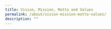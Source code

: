 ```yaml
---
title: Vision, Mission, Motto and Values
permalink: /about/vision-mission-motto-values/
description: ""
---
```

